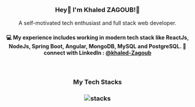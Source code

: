 

<h3 align="center"> Hey👋 I'm Khaled ZAGOUB!👋</h3>

<p align="center">
A self-motivated tech enthusiast and full stack web developer.
</p>

<h4 align="center">
💻 My experience includes working in modern tech stack like ReactJs, NodeJs, Spring Boot, Angular, MongoDB, MySQL and PostgreSQL. 💬 connect with LinkedIn :  <a href="https://www.linkedin.com/in/khaled-zagoub-33b136184/">@khaled-Zagoub</a>
</h4>
<!-- <p  align="center">
<a href="https://akasrai.github.io/">https://akasrai.github.io</a>
</p> -->
<!-- <p align="center">
<a href="https://github.com/khaled-zagoub">
  <img height="180em" src="https://github-readme-stats-eight-theta.vercel.app/api?username=khaled-zagoub&show_icons=true&theme=algolia&include_all_commits=true&count_private=true"/>
  <img height="180em" src="https://github-readme-stats-eight-theta.vercel.app/api/top-langs/?username=khaled-zagoub&layout=compact&langs_count=8&theme=algolia"/>
</a>
</p> -->

<br/>
<h3 align="center">
My Tech Stacks
</h3>

<h3 align="center">
<img src="https://raw.githubusercontent.com/akasrai/akasrai/master/assets/stack-hills.png" alt="stacks"/>
</h3>

